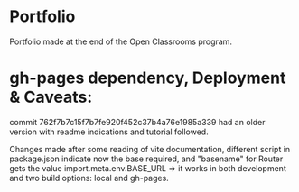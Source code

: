 # Portfolio
Portfolio made at the end of the Open Classrooms program.


# gh-pages dependency, Deployment & Caveats:

commit 762f7b7c15f7b7fe920f452c37b4a76e1985a339 had an older version with readme indications and tutorial followed.

Changes made after some reading of vite documentation, different script in package.json indicate now the base required, and "basename" for Router gets the value import.meta.env.BASE_URL => it works in both development and two build options: local and gh-pages.


